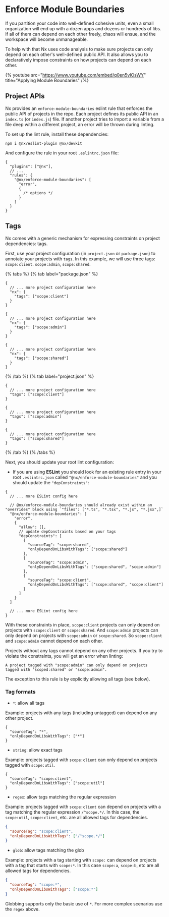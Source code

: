# Enforce Module Boundaries

If you partition your code into well-defined cohesive units, even a small organization will end up with a dozen apps and dozens or hundreds of libs. If all of them can depend on each other freely, chaos will ensue, and the workspace will become unmanageable.

To help with that Nx uses code analysis to make sure projects can only depend on each other's well-defined public API. It also allows you to declaratively impose constraints on how projects can depend on each other.

{% youtube
src="https://www.youtube.com/embed/q0en5vlOsWY"
title="Applying Module Boundaries"
/%}

## Project APIs

Nx provides an `enforce-module-boundaries` eslint rule that enforces the public API of projects in the repo. Each project defines its public API in an `index.ts` (or `index.js`) file. If another project tries to import a variable from a file deep within a different project, an error will be thrown during linting.

To set up the lint rule, install these dependencies:

```shell
npm i @nx/eslint-plugin @nx/devkit
```

And configure the rule in your root `.eslintrc.json` file:

```jsonc {% fileName=".eslintrc.json" %}
{
  "plugins": ["@nx"],
  // ...
  "rules": {
    "@nx/enforce-module-boundaries": [
      "error",
      {
        /* options */
      }
    ]
  }
}
```

## Tags

Nx comes with a generic mechanism for expressing constraints on project dependencies: tags.

First, use your project configuration (in `project.json` or `package.json`) to annotate your projects with `tags`. In this example, we will use three tags: `scope:client`. `scope:admin`, `scope:shared`.

{% tabs %}
{% tab label="package.json" %}

```jsonc {% fileName="client/package.json" %}
{
  // ... more project configuration here
  "nx": {
    "tags": ["scope:client"]
  }
}
```

```jsonc {% fileName="admin/package.json" %}
{
  // ... more project configuration here
  "nx": {
    "tags": ["scope:admin"]
  }
}
```

```jsonc {% fileName="utils/package.json" %}
{
  // ... more project configuration here
  "nx": {
    "tags": ["scope:shared"]
  }
}
```

{% /tab %}
{% tab label="project.json" %}

```jsonc {% fileName="client/project.json" %}
{
  // ... more project configuration here
  "tags": ["scope:client"]
}
```

```jsonc {% fileName="admin/project.json" %}
{
  // ... more project configuration here
  "tags": ["scope:admin"]
}
```

```jsonc {% fileName="utils/project.json" %}
{
  // ... more project configuration here
  "tags": ["scope:shared"]
}
```

{% /tab %}
{% /tabs %}

Next, you should update your root lint configuration:

- If you are using **ESLint** you should look for an existing rule entry in your root `.eslintrc.json` called `"@nx/enforce-module-boundaries"` and you should update the `"depConstraints"`:

```jsonc {% fileName=".eslintrc.json" %}
{
  // ... more ESLint config here

  // @nx/enforce-module-boundaries should already exist within an "overrides" block using `"files": ["*.ts", "*.tsx", "*.js", "*.jsx",]`
  "@nx/enforce-module-boundaries": [
    "error",
    {
      "allow": [],
      // update depConstraints based on your tags
      "depConstraints": [
        {
          "sourceTag": "scope:shared",
          "onlyDependOnLibsWithTags": ["scope:shared"]
        },
        {
          "sourceTag": "scope:admin",
          "onlyDependOnLibsWithTags": ["scope:shared", "scope:admin"]
        },
        {
          "sourceTag": "scope:client",
          "onlyDependOnLibsWithTags": ["scope:shared", "scope:client"]
        }
      ]
    }
  ]

  // ... more ESLint config here
}
```

With these constraints in place, `scope:client` projects can only depend on projects with `scope:client` or `scope:shared`. And `scope:admin` projects can only depend on projects with `scope:admin` or `scope:shared`. So `scope:client` and `scope:admin` cannot depend on each other.

Projects without any tags cannot depend on any other projects. If you try to violate the constraints, you will get an error when linting:

```shell
A project tagged with "scope:admin" can only depend on projects
tagged with "scoped:shared" or "scope:admin".
```

The exception to this rule is by explicitly allowing all tags (see below).

### Tag formats

- `*`: allow all tags

Example: projects with any tags (including untagged) can depend on any other project.

```jsonc
{
  "sourceTag": "*",
  "onlyDependOnLibsWithTags": ["*"]
}
```

- `string`: allow exact tags

Example: projects tagged with `scope:client` can only depend on projects tagged with `scope:util`.

```jsonc
{
  "sourceTag": "scope:client",
  "onlyDependOnLibsWithTags": ["scope:util"]
}
```

- `regex`: allow tags matching the regular expression

Example: projects tagged with `scope:client` can depend on projects with a tag matching the regular expression `/^scope.*/`. In this case, the `scope:util`, `scope:client`, etc. are all allowed tags for dependencies.

```json
{
  "sourceTag": "scope:client",
  "onlyDependOnLibsWithTags": ["/^scope.*/"]
}
```

- `glob`: allow tags matching the glob

Example: projects with a tag starting with `scope:` can depend on projects with a tag that starts with `scope:*`. In this case `scope:a`, `scope:b`, etc are all allowed tags for dependencies.

```json
{
  "sourceTag": "scope:*",
  "onlyDependOnLibsWithTags": ["scope:*"]
}
```

Globbing supports only the basic use of `*`. For more complex scenarios use the `regex` above.
